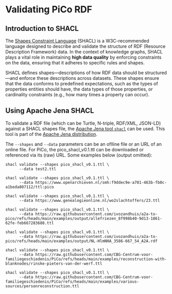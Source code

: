 # Validating PiCo RDF
## Introduction to SHACL

The [Shapes Constraint Language](https://www.w3.org/TR/shacl/) (SHACL) is a W3C-recommended language designed to describe and validate the structure of RDF (Resource Description Framework) data. In the context of knowledge graphs, SHACL plays a vital role in maintaining **high data quality** by enforcing constraints on the data, ensuring that it adheres to specific rules and shapes. 

SHACL defines shapes—descriptions of how RDF data should be structured—and enforce these descriptions across datasets. These shapes ensure that the data conforms to predefined expectations, such as the types of properties entities should have, the data types of those properties, or cardinality constraints (e.g., how many times a property can occur). 
## Using Apache Jena SHACL
To validate a RDF file (which can be Turtle, N-triple, RDF/XML, JSON-LD) against a SHACL shapes file, the [Apache Jena tool `shacl`](https://jena.apache.org/documentation/shacl/index.html) can be used. This tool is part of the [Apache Jena distribution](https://jena.apache.org/download/index.cgi).

The `--shapes` and `--data` parameters can be an oflline file or an URL of an online file. For PiCo, the pico_shacl_v0.1.ttl can be downloaded or referenced via its (raw) URL. Some examples below (output omitted):

	shacl validate --shapes pico_shacl_v0.1.ttl \ 
          --data test2.ttl
                     
	shacl validate --shapes pico_shacl_v0.1.ttl \ 
          --data https://www.openarchieven.nl/smh:f9ddec9e-a701-463b-fb0c-a1beda807112/ttl:pico
                     
	shacl validate --shapes pico_shacl_v0.1.ttl \ 
          --data https://www.genealogieonline.nl/wo2slachtoffers/23.ttl

    shacl validate --shapes pico_shacl_v0.1.ttl \ 
          --data https://raw.githubusercontent.com/ivozandhuis/a2a-to-pico/refs/heads/main/examples/output/allefriezen_8f998b40-9d13-1861-62fe-feb667283688.ttl

    shacl validate --shapes pico_shacl_v0.1.ttl \ 
          --data https://raw.githubusercontent.com/ivozandhuis/a2a-to-pico/refs/heads/main/examples/output/NL-HlmNHA_3586-667_54_A2A.rdf

    shacl validate --shapes pico_shacl_v0.1.ttl \ 
          --data https://raw.githubusercontent.com/CBG-Centrum-voor-familiegeschiedenis/PiCo/refs/heads/main/examples/reconstruction-with-blanknodes/rinske-pieters-van-der-werf.ttl

    shacl validate --shapes pico_shacl_v0.1.ttl \ 
          --data https://raw.githubusercontent.com/CBG-Centrum-voor-familiegeschiedenis/PiCo/refs/heads/main/examples/various-sources/personreconstruction.ttl
